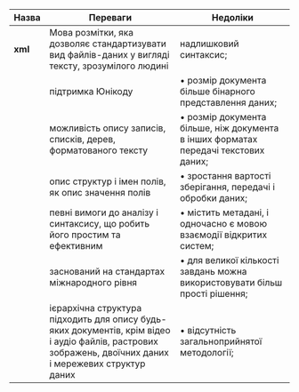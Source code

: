 | **Назва** | **Переваги**                                                                                                                                             | **Недоліки**                                                                        |
|-----------|----------------------------------------------------------------------------------------------------------------------------------------------------------|-------------------------------------------------------------------------------------|
| **xml**   | Мова розмітки, яка дозволяє стандартизувати вид файлів-даних у вигляді тексту, зрозумілого людині                                                        | надлишковий синтаксис;                                                              |
|           | підтримка Юнікоду                                                                                                                                        | • розмір документа більше бінарного представлення даних;                            |
|           | можливість опису записів, списків, дерев, форматованого тексту                                                                                           | • розмір документа більше, ніж документа в інших форматах передачі текстових даних; |
|           | опис структур і імен полів, як опис значення полів                                                                                                       | • зростання вартості зберігання, передачі і обробки даних;                          |
|           | певні вимоги до аналізу і синтаксису, що робить його простим та ефективним                                                                               | • містить метадані, і одночасно є мовою взаємодії відкритих систем;                 |
|           | заснований на стандартах міжнародного рівня                                                                                                              | • для великої кількості завдань можна використовувати більш прості рішення;         |
|           | ієрархічна структура підходить для опису будь-яких документів, крім відео і аудіо файлів, растрових зображень, двоїчних даних і мережевих структур даних | • відсутність загальноприйнятої методології;                                        |
